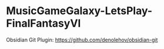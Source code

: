 # MusicGameGalaxy-LetsPlay-FinalFantasyVI

Obsidian Git Plugin: https://github.com/denolehov/obsidian-git
